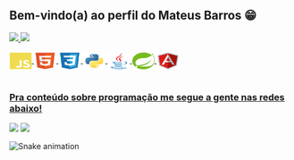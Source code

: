 ## Bem-vindo(a) ao perfil do Mateus Barros 😁

 <div>
   <a href="https://github.com/mateusverissimo94">
   <img height="180em" src="https://github-readme-stats.vercel.app/api?username=mateusverissimo94&show_icons=true&theme=tokyonight&include_all_commits=true&count_private=true"/>
   <img height="180em" src="https://github-readme-stats.vercel.app/api/top-langs/?username=mateusverissimo94&layout=compact&langs_count=6&theme=tokyonight"/>

</div>
<div style="display: inline_block"><br>
  <img align="center" alt="Js" height="30" width="40" src="https://raw.githubusercontent.com/devicons/devicon/master/icons/javascript/javascript-plain.svg">
  <img align="center" alt="HTML" height="30" width="40" src="https://raw.githubusercontent.com/devicons/devicon/master/icons/html5/html5-original.svg">
  <img align="center" alt="CSS" height="30" width="40" src="https://raw.githubusercontent.com/devicons/devicon/master/icons/css3/css3-original.svg">
  <img align="center" alt="CSS" height="30" width="40" src="https://raw.githubusercontent.com/devicons/devicon/master/icons/python/python-original.svg">
  <img align="center" alt="CSS" height="30" width="40" src="https://github.com/devicons/devicon/blob/master/icons/java/java-original.svg">
  <img align="center" alt="CSS" height="30" width="40" src="https://github.com/devicons/devicon/blob/master/icons/spring/spring-original.svg">
  <img align="center" alt="CSS" height="30" width="40" src="https://github.com/devicons/devicon/blob/master/icons/angularjs/angularjs-original.svg">
</div>
 
 <br>
 
  ### Pra conteúdo sobre programação me segue a gente nas redes abaixo!
 
<div>  
  <a href = "mailto:mateusverissimo94@gmail.com"><img src="https://img.shields.io/badge/-Gmail-%23333?style=for-the-badge&logo=gmail&logoColor=white" target="_blank"></a>
  <a href="https://www.linkedin.com/in/mateus-barros-70297180/" target="_blank"><img src="https://img.shields.io/badge/-LinkedIn-%230077B5?style=for-the-badge&logo=linkedin&logoColor=white" target="_blank"></a> 
 
  ![Snake animation](https://github.com/mateusverissimo94/mateusverissimo94/blob/output/github-contribution-grid-snake.svg)

</div>
